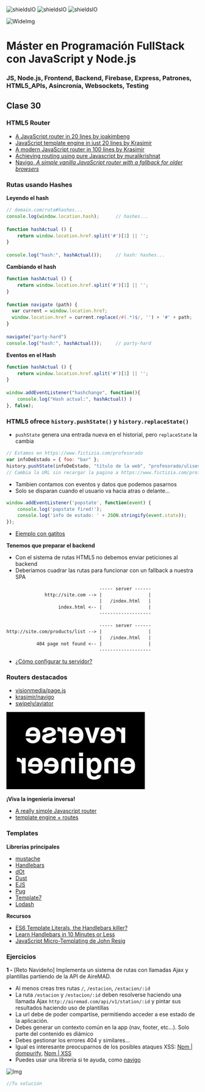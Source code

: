 ![shieldsIO](https://img.shields.io/github/issues/Fictizia/Master-en-programacion-fullstack-con-JavaScript-y-Node.js_ed2.svg)
![shieldsIO](https://img.shields.io/github/forks/Fictizia/Master-en-programacion-fullstack-con-JavaScript-y-Node.js_ed2.svg)
![shieldsIO](https://img.shields.io/github/stars/Fictizia/Master-en-programacion-fullstack-con-JavaScript-y-Node.js_ed2.svg)

![WideImg](http://fictizia.com/img/github/Fictizia-plan-estudios-github.jpg)

# Máster en Programación FullStack con JavaScript y Node.js
### JS, Node.js, Frontend, Backend, Firebase, Express, Patrones, HTML5_APIs, Asincronía, Websockets, Testing

## Clase 30

### HTML5 Router
- [A JavaScript router in 20 lines by joakimbeng](http://joakim.beng.se/blog/posts/a-javascript-router-in-20-lines.html)
- [JavaScript template engine in just 20 lines by Krasimir](http://krasimirtsonev.com/blog/article/Javascript-template-engine-in-just-20-line)
- [A modern JavaScript router in 100 lines by Krasimir](http://krasimirtsonev.com/blog/article/A-modern-JavaScript-router-in-100-lines-history-api-pushState-hash-url)
- [Achieving routing using pure Javascript by muralikrishnat](https://gist.github.com/muralikrishnat/9c7049fda1a3708c780c)
- [Navigo, _A simple vanilla JavaScript router with a fallback for older browsers_](https://github.com/krasimir/navigo)

### Rutas usando Hashes

**Leyendo el hash**
```javascript
// domain.com/ruta#hashes...
console.log(window.location.hash);      // hashes...

function hashActual () {
    return window.location.href.split('#')[1] || '';
}

console.log("hash:", hashActual());     // hash: hashes...
```


**Cambiando el hash**
```javascript
function hashActual () {
    return window.location.href.split('#')[1] || '';
}

function navigate (path) {
  var current = window.location.href;
  window.location.href = current.replace(/#(.*)$/, '') + '#' + path;
}

navigate("party-hard")
console.log("hash:", hashActual());     // party-hard
```


**Eventos en el Hash**
```javascript
function hashActual () {
    return window.location.href.split('#')[1] || '';
}

window.addEventListener("hashchange", function(){
    console.log("Hash actual:", hashActual() )
}, false);
```

### HTML5 ofrece `history.pushState()` y `history.replaceState()`
- `pushState` genera una entrada nueva en el historial, pero `replaceState` la cambia
```javascript
// Estamos en https://www.fictizia.com/profesorado
var infoDeEstado = { foo: "bar" };
history.pushState(infoDeEstado, "título de la web", "profesorado/ulises-gascon");
// Cambia la URL sin recargar la pagina a https://www.fictizia.com/profesorado/ulises-gascon
```
- Tambien contamos con eventos y datos que podemos pasarnos
- Solo se disparan cuando el usuario va hacia atras o delante...
```javascript
window.addEventListener('popstate', function(event) {
    console.log('popstate fired!');
    console.log('info de estado: ' + JSON.stringify(event.state));
});
```
- [Ejemplo con gatitos](http://html5doctor.com/demos/history/)

**Tenemos que preparar el backend**
- Con el sistema de rutas HTML5 no debemos enviar peticiones al backend
- Deberiamos cuadrar las rutas para funcionar con un fallback a nuestra SPA
```
                                  ----- server ------
              http://site.com --> |                 | 
                                  |   /index.html   |
                   index.html <-- |                 |
                                  -------------------

                                  ----- server ------
http://site.com/products/list --> |                 | 
                                  |   /index.html   |
           404 page not found <-- |                 |
                                  -------------------
```
- [¿Cómo configurar tu servidor?](https://router.vuejs.org/guide/essentials/history-mode.html#example-server-configurations)


### Routers destacados
- [visionmedia/page.js](https://github.com/visionmedia/page.js)
- [krasimir/navigo](https://github.com/krasimir/navigo)
- [swipely/aviator](https://github.com/swipely/aviator)


![img](../assets/clase30/b914110f-2f4c-4a2e-bc10-d3d22cec2bde.jpeg)

**¡Viva la ingenieria inversa!**
- [A really simple Javascript router](https://gist.github.com/joakimbeng/7918297)
- [template engine + routes](https://github.com/vitiral/notes/blob/ad75620f9b5445b18369408a7b23666e84624c0d/js/router/index.html)

### Templates

**Librerías principales**
- [mustache](https://mustache.github.io/)
- [Handlebars](http://handlebarsjs.com/)
- [dOt](https://olado.github.io/doT/)
- [Dust](http://www.dustjs.com/)
- [EJS](http://ejs.co/)
- [Pug](https://pugjs.org/)
- [Template7](http://www.idangero.us/template7/)
- [Lodash](https://lodash.com/docs/4.17.10#template)

**Recursos**
- [ES6 Template Literals, the Handlebars killer?](https://www.keithcirkel.co.uk/es6-template-literals/)
- [Learn Handlebars in 10 Minutes or Less](https://tutorialzine.com/2015/01/learn-handlebars-in-10-minutes)
- [JavaScript Micro-Templating de John Resig](https://johnresig.com/blog/javascript-micro-templating/)

### Ejercicios

**1 -** [Reto Navideño] Implementa un sistema de rutas con llamadas Ajax y plantillas partiendo de la API de AireMAD.
- Al menos creas tres rutas `/`, `/estacion`, `/estacion/:id`
- La ruta `/estacion` y `/estacion/:id` deben resolverse haciendo una llamada Ajax `http://airemad.com/api/v1/station/:id` y pintar sus resultados haciendo uso de plantillas
- La url debe de poder compartise, permitiendo acceder a ese estado de la aplicación.
- Debes generar un contexto común en la app (nav, footer, etc...). Solo parte del contenido es diámico
- Debes gestionar los errores 404 y similares... 
- Igual es interesante preocuparnos de los posibles ataques XSS: [Npm | dompurify](https://www.npmjs.com/package/dompurify), [Npm | XSS](https://www.npmjs.com/package/xss)
- Puedes usar una librería si te ayuda, como [navigo](https://github.com/krasimir/navigo)

![Img](https://media.giphy.com/media/RdzzVrtvfqnM4/giphy.gif)

```javascript
//Tu solución
```